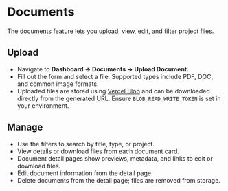 # Documents

The documents feature lets you upload, view, edit, and filter project files.

## Upload

- Navigate to **Dashboard → Documents → Upload Document**.
- Fill out the form and select a file. Supported types include PDF, DOC, and
  common image formats.
- Uploaded files are stored using [Vercel Blob](https://vercel.com/docs/storage/vercel-blob) and can be downloaded directly from the generated URL. Ensure `BLOB_READ_WRITE_TOKEN` is set in your environment.

## Manage

- Use the filters to search by title, type, or project.
- View details or download files from each document card.
- Document detail pages show previews, metadata, and links to edit or download files.
- Edit document information from the detail page.
- Delete documents from the detail page; files are removed from storage.
